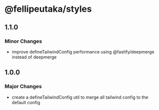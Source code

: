 # @fellipeutaka/styles

## 1.1.0

### Minor Changes

- improve defineTailwindConfig performance using @fastify/deepmerge instead of deepmerge

## 1.0.0

### Major Changes

- create a defineTailwindConfig util to merge all tailwind config to the default config
